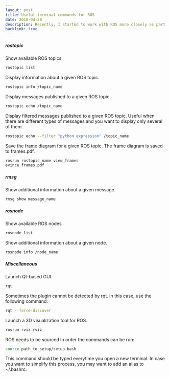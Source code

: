 ```yaml
---
layout: post
title: Useful terminal commands for ROS
date: 2018-04-28
description: Recently, I started to work with ROS more closely as part of my master's thesis. I thought it would be useful to place in this blog post some useful terminal commands for Ubuntu.
backlink: true
---
```


##### rostopic
Show available ROS topics
```bash
rostopic list
```
Display information about a given ROS topic.
```bash
rostopic info /topic_name
```
Display messages published to a given ROS topic.
```bash
rostopic echo /topic_name
```
Display filtered messages published to a given ROS topic. Useful when there are different types of messages and you want to display only several of them.
```bash
rostopic echo --filter "python expression" /topic_name
```
Save the frame diagram for a given ROS topic. The frame diagram is saved to frames.pdf.
```bash
rosrun rostopic_name view_frames
evince frames.pdf
```
##### rmsg
Show additional information about a given message.
```bash
rmsg show message_name
```
##### rosnode
Show available ROS nodes
```bash
rosnode list
```
Show additional information about a given node.
```bash
rosnode info /node_name
```
##### Miscellaneous
Launch Qt-based GUI.
```bash
rqt
```
Sometimes the plugin cannot be detected by rqt. In this case, use the following command:
```bash
rqt --force-discover
```
Launch a 3D visualization tool for ROS.
```bash
rosrun rviz rviz
```
ROS needs to be sourced in order the commands can be run:
```bash
source path_to_setup/setup.bash
```
This command should be typed everytime you open a new terminal. In case you want to simplify
this process, you may want to add an alias to ~/.bashrc.
